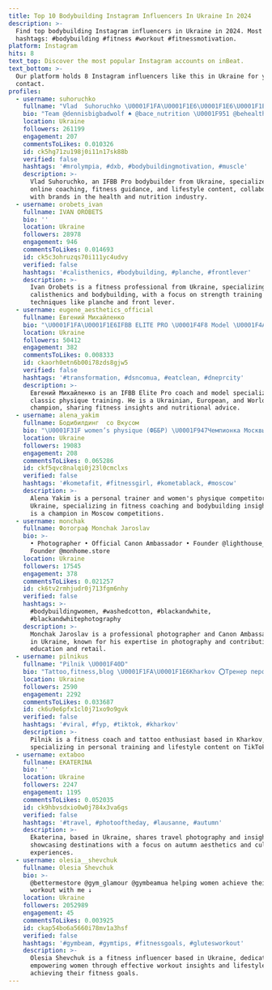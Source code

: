 ```yaml
---
title: Top 10 Bodybuilding Instagram Influencers In Ukraine In 2024
description: >-
  Find top bodybuilding Instagram influencers in Ukraine in 2024. Most popular
  hashtags: #bodybuilding #fitness #workout #fitnessmotivation.
platform: Instagram
hits: 8
text_top: Discover the most popular Instagram accounts on inBeat.
text_bottom: >-
  Our platform holds 8 Instagram influencers like this in Ukraine for you to
  contact.
profiles:
  - username: suhoruchko
    fullname: "Vlad  Suhoruchko \U0001F1FA\U0001F1E6\U0001F1E6\U0001F1EA"
    bio: "Team @dennisbigbadwolf ♠️ @bace_nutrition \U0001F951 @behealthy_dxb \U0001F9F7@extremesportstradinguae \U0001F30E Online Coaching Dubai\U0001F1E6\U0001F1EA"
    location: Ukraine
    followers: 261199
    engagement: 207
    commentsToLikes: 0.010326
    id: ck5hg71zu198j0i11n17sk88b
    verified: false
    hashtags: '#mrolympia, #dxb, #bodybuildingmotivation, #muscle'
    description: >-
      Vlad Suhoruchko, an IFBB Pro bodybuilder from Ukraine, specializes in
      online coaching, fitness guidance, and lifestyle content, collaborating
      with brands in the health and nutrition industry.
  - username: orobets_ivan
    fullname: IVAN OROBETS
    bio: ''
    location: Ukraine
    followers: 28978
    engagement: 946
    commentsToLikes: 0.014693
    id: ck5c3ohruzqs70i111yc4udvy
    verified: false
    hashtags: '#calisthenics, #bodybuilding, #planche, #frontlever'
    description: >-
      Ivan Orobets is a fitness professional from Ukraine, specializing in
      calisthenics and bodybuilding, with a focus on strength training
      techniques like planche and front lever.
  - username: eugene_aesthetics_official
    fullname: Евгений Михайленко
    bio: "\U0001F1FA\U0001F1E6IFBB ELITE PRO \U0001F4F8 Model \U0001F4AA\U0001F3FCCoach \U0001F3C6Classic physique \U0001F947Diamond cup \U0001F947Ukrainian/European/World champion \U0001F4C3@allnutrition_ua @biolineinn @gorillawearukraine"
    location: Ukraine
    followers: 50412
    engagement: 382
    commentsToLikes: 0.008333
    id: ckaorh0etn6b00i78zds8gjw5
    verified: false
    hashtags: '#transformation, #dsncomua, #eatclean, #dneprcity'
    description: >-
      Евгений Михайленко is an IFBB Elite Pro coach and model specializing in
      classic physique training. He is a Ukrainian, European, and World
      champion, sharing fitness insights and nutritional advice.
  - username: alena_yakim
    fullname: Бодибилдинг  со Вкусом
    bio: "\U0001F31F women’s physique (ФББР) \U0001F947Чемпионка Москвы 2020 \U0001F948Вице-чемпионка Москвы 2019 Персональный тренер ☄️ @kometa.fitness ☄️ @kometa.black"
    location: Ukraine
    followers: 19083
    engagement: 208
    commentsToLikes: 0.065286
    id: ckf5qvc8nalqi0j23l0cmclxs
    verified: false
    hashtags: '#kometafit, #fitnessgirl, #kometablack, #moscow'
    description: >-
      Alena Yakim is a personal trainer and women's physique competitor from
      Ukraine, specializing in fitness coaching and bodybuilding insights. She
      is a champion in Moscow competitions.
  - username: monchak
    fullname: Фотограф Monchak Jaroslav
    bio: >-
      • Photographer • Official Canon Ambassador • Founder @lighthouse_school •
      Founder @monhome.store
    location: Ukraine
    followers: 17545
    engagement: 378
    commentsToLikes: 0.021257
    id: ck6tv2rmhjudr0j713fgm6nhy
    verified: false
    hashtags: >-
      #bodybuildingwomen, #washedcotton, #blackandwhite,
      #blackandwhitephotography
    description: >-
      Monchak Jaroslav is a professional photographer and Canon Ambassador based
      in Ukraine, known for his expertise in photography and contributions to
      education and retail.
  - username: pilnikus
    fullname: "Pilnik \U0001F40D"
    bio: "Tattoo,fitness,blog \U0001F1FA\U0001F1E6Kharkov ⭕️Тренер персональных и индивидуальных занятий в @yodsportclub TikTok\U0001F431 100k+ Likee \U0001F49B 40k+"
    location: Ukraine
    followers: 2590
    engagement: 2292
    commentsToLikes: 0.033687
    id: ck6u9e6pfx1cl0j71xo9o9gvk
    verified: false
    hashtags: '#viral, #fyp, #tiktok, #kharkov'
    description: >-
      Pilnik is a fitness coach and tattoo enthusiast based in Kharkov, Ukraine,
      specializing in personal training and lifestyle content on TikTok.
  - username: extaboo
    fullname: EKATERINA
    bio: ''
    location: Ukraine
    followers: 2247
    engagement: 1195
    commentsToLikes: 0.052035
    id: ck9hbvsdxio0w0j784x3va6gs
    verified: false
    hashtags: '#travel, #photooftheday, #lausanne, #autumn'
    description: >-
      Ekaterina, based in Ukraine, shares travel photography and insights,
      showcasing destinations with a focus on autumn aesthetics and cultural
      experiences.
  - username: olesia__shevchuk
    fullname: Olesia Shevchuk
    bio: >-
      @bettermestore @gym_glamour @gymbeamua helping women achieve their best ✨
      workout with me ↓
    location: Ukraine
    followers: 2052989
    engagement: 45
    commentsToLikes: 0.003925
    id: ckap54bo6a5660i78mv1a3hsf
    verified: false
    hashtags: '#gymbeam, #gymtips, #fitnessgoals, #glutesworkout'
    description: >-
      Olesia Shevchuk is a fitness influencer based in Ukraine, dedicated to
      empowering women through effective workout insights and lifestyle tips for
      achieving their fitness goals.
---
```


